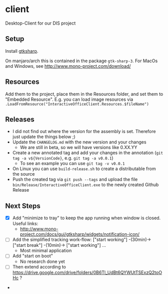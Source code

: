 # client
Desktop-Client for our DIS project


## Setup

Install [gtksharp](http://www.mono-project.com/docs/gui/gtksharp/).

On manjaro/arch this is contained in the package `gtk-sharp-3`. For 
MacOs and Windows, see http://www.mono-project.com/download/

## Resources

Add them to the project, place them in the Resources folder, and set them to
"Embedded Resource". E.g. you can load image resources via
`.LoadFromResource("InteractiveOfficeClient.Resources.$fileName")`

## Releases

 * I did not find out where the version for the assembly is set. Therefore just update the things below ;)
 * Update the `CHANGELOG.md` with the new version and your changes
   * We are still in beta, so we will have versions like 0.XX.YY
 * Create a new annotated tag and add your changes in the annotation (`git tag -a v${VersionCode}`, e.g. `git tag -a v0.0.1`)
   * To see an example you can use `git tag -v v0.0.1`
 * On Linux you can use `build-release.sh` to create a distributable from the source
 * Push the created tag via `git push --tags` and upload the file `bin/Release/InteractiveOfficeClient.exe` to the newly created Github Release

## Next Steps

 * [x] Add "minimize to tray" to keep the app running when window is closed. Useful links:
   * http://www.mono-project.com/docs/gui/gtksharp/widgets/notification-icon/
 * [ ] Add the simplified tracking work-flow: ["start working"] -(30min)-> ["start break"] -(10min)-> ["start working"] ...
   * Most minimal application
 * [ ] Add "start on boot"
   * No research done yet
 * [ ] Then extend according to https://drive.google.com/drive/folders/0B6Tl_UdBt6QYWUtTSExzQ2toOHc ?
  * 
